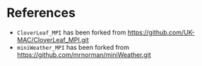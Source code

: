 # References
- `CloverLeaf_MPI` has been forked from https://github.com/UK-MAC/CloverLeaf_MPI.git
- `miniWeather_MPI` has been forked from https://github.com/mrnorman/miniWeather.git